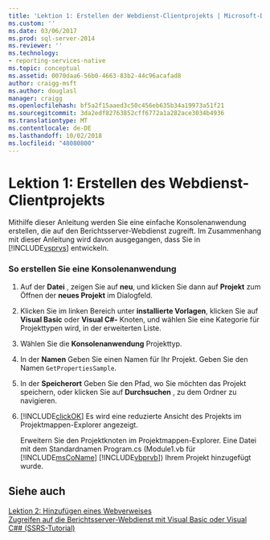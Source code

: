 ```yaml
---
title: 'Lektion 1: Erstellen der Webdienst-Clientprojekts | Microsoft-Dokumentation'
ms.custom: ''
ms.date: 03/06/2017
ms.prod: sql-server-2014
ms.reviewer: ''
ms.technology:
- reporting-services-native
ms.topic: conceptual
ms.assetid: 0070daa6-56b0-4663-83b2-44c96acafad8
author: craigg-msft
ms.author: douglasl
manager: craigg
ms.openlocfilehash: bf5a2f15aaed3c50c456eb635b34a19973a51f21
ms.sourcegitcommit: 3da2edf82763852cff6772a1a282ace3034b4936
ms.translationtype: MT
ms.contentlocale: de-DE
ms.lasthandoff: 10/02/2018
ms.locfileid: "48080800"
---
```

# <a name="lesson-1-creating-the-web-service-client-project"></a>Lektion 1: Erstellen des Webdienst-Clientprojekts
  Mithilfe dieser Anleitung werden Sie eine einfache Konsolenanwendung erstellen, die auf den Berichtsserver-Webdienst zugreift. Im Zusammenhang mit dieser Anleitung wird davon ausgegangen, dass Sie in [!INCLUDE[vsprvs](../includes/vsprvs-md.md)] entwickeln.  
  
### <a name="to-create-a-console-application"></a>So erstellen Sie eine Konsolenanwendung  
  
1.  Auf der **Datei** , zeigen Sie auf **neu**, und klicken Sie dann auf **Projekt** zum Öffnen der **neues Projekt** im Dialogfeld.  
  
2.  Klicken Sie im linken Bereich unter **installierte Vorlagen**, klicken Sie auf **Visual Basic** oder **Visual C#-** Knoten, und wählen Sie eine Kategorie für Projekttypen wird, in der erweiterten Liste.  
  
3.  Wählen Sie die **Konsolenanwendung** Projekttyp.  
  
4.  In der **Namen** Geben Sie einen Namen für Ihr Projekt. Geben Sie den Namen `GetPropertiesSample`.  
  
5.  In der **Speicherort** Geben Sie den Pfad, wo Sie möchten das Projekt speichern, oder klicken Sie auf **Durchsuchen** , zu dem Ordner zu navigieren.  
  
6.  [!INCLUDE[clickOK](../includes/clickok-md.md)] Es wird eine reduzierte Ansicht des Projekts im Projektmappen-Explorer angezeigt.  
  
     Erweitern Sie den Projektknoten im Projektmappen-Explorer. Eine Datei mit dem Standardnamen Program.cs (Module1.vb für [!INCLUDE[msCoName](../includes/msconame-md.md)] [!INCLUDE[vbprvb](../includes/vbprvb-md.md)]) Ihrem Projekt hinzugefügt wurde.  
  
## <a name="see-also"></a>Siehe auch  
 [Lektion 2: Hinzufügen eines Webverweises](../../2014/tutorials/lesson-2-adding-a-web-reference.md)   
 [Zugreifen auf die Berichtsserver-Webdienst mit Visual Basic oder Visual C#&#35; &#40;SSRS-Tutorial&#41;](../../2014/tutorials/access-report-server-web-service-vb-vcsharp-ssrs-tutorial.md)  
  
  
